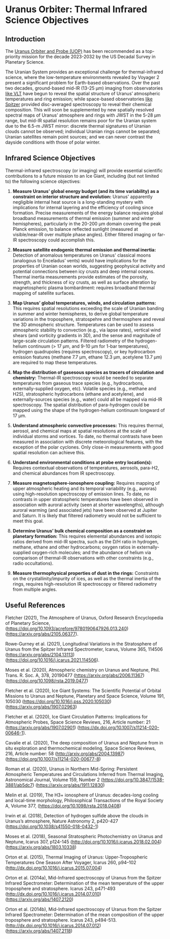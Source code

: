 # Uranus Orbiter:  Thermal Infrared Science Objectives

## Introduction
The [Uranus Orbiter and Probe (UOP)](https://www.lpi.usra.edu/opag/meetings/nov2022/presentations/0815_Simon_V2.pdf) has been recommended as a top-priority mission for the decade 2023-2032 by the US Decadal Survey in Planetary Science.  

The Uranian System provides an exceptional challenge for thermal-infrared science, where the low-temperature environments revealed by Voyager 2 present a significant problem for Earth-based observations. Over the past two decades, ground-based mid-IR (13-25 µm) imaging from observatories [like VLT](https://arxiv.org/abs/1911.12830) have begun to reveal the spatial structure of Uranus’ atmospheric temperatures and ring emission; while space-based observatories [like Spitzer](https://arxiv.org/abs/1407.2120) provided disc-averaged spectroscopy to reveal their chemical composition.  This will soon be supplemented by new spatially resolved spectral maps of Uranus’ atmosphere and rings with JWST in the 5-28 µm range, but mid-IR spatial resolution remains poor for the Uranian system due to the 6.5-m JWST mirror: discrete thermal signatures of Uranian clouds cannot be observed; individual Uranian rings cannot be separated; Uranian satellites remain point sources; and we can never contrast the dayside conditions with those of polar winter. 

## Infrared Science Objectives
Thermal-infrared spectroscopy (or imaging) will provide essential scientific contributions to a future mission to an Ice Giant, including (but not limited to) the following science objectives:

1.	**Measure Uranus’ global energy budget (and its time variability) as a constraint on interior structure and evolution:** Uranus' apparently negligible internal heat source is a long-standing mystery with implications for internal layering and the efficiency of cooling since formation.  Precise measurements of the energy balance requires global broadband measurements of thermal emission (summer and winter hemispheres), particularly in the 20-200 µm domain covering the peak Planck emission, to balance reflected sunlight (measured at visible/near-IR over multiple phase angles).  Either filtered imaging or far-IR spectroscopy could accomplish this.

1.	**Measure satellite endogenic thermal emission and thermal inertia:** Detection of anomalous temperatures on Uranus' classical moons (analogous to Enceladus’ vents) would have implications for the properties of Uranian ocean worlds, suggesting geophysical activity and potential connections between icy crusts and deep internal oceans.  Thermal inertia measurements provide estimates of the porosity, strength, and thickness of icy crusts, as well as surface alteration by magnetospheric plasma bombardment: requires broadband thermal mapping of satellite surfaces.

1.	**Map Uranus’ global temperatures, winds, and circulation patterns:** This requires spatial resolutions exceeding the scale of Uranian banding in summer and winter hemispheres, to derive global temperature variations in the troposphere, stratospehre and thermosphere and reveal the 3D atmospheric structure.  Temperatures can be used to assess atmospheric stability to convection (e.g., via lapse rates), vertical wind shears (and vorticity gradients in 3D), and the sense and magnitude of large-scale circulation patterns.  Filtered radiometry of the hydrogen-helium continuum (> 17 µm, and 9-10 µm for 1-bar temperatures), hydrogen quadrupoles (requires spectroscopy), or key hydrocarbon emission features (methane 7.7 µm, ethane 12.3 µm, acetylene 13.7 µm) are required to map these temperatures.

1. **Map the distribution of gasesous species as tracers of circulation and chemistry:** Thermal-IR spectroscopy would be needed to separate temperatures from gaseous trace species (e.g., hydrocarbons, externally-supplied oxygen, etc).  Volatile species (e.g., methane and H2S), stratospheric hydrocarbons (ethane and acetylene), and externally-sources species (e.g., water) could all be mapped via mid-IR spectroscopy.  The spatial distribution of para-hydrogen could be mapped using the shape of the hydrogen-helium continuum longward of 17 µm. 

1.	**Understand atmospheric convective processes:** This requires thermal, aerosol, and chemical maps at spatial resolutions at the scale of individual storms and vortices. To date, no thermal contrasts have been measured in association with discrete meteorological features, with the exception of the polar cyclones.  Only close-in measurements with good spatial resolution can achieve this.  

1.	**Understand environmental conditions at probe entry location(s):** Requires contextual observations of temperatures, aerosols, para-H2, and chemical abundances from IR spectroscopy.	

1.	**Measure magnetosphere-ionosphere coupling:** Requires mapping of upper atmospheric heating and its temporal variability (e.g., auroras) using high-resolution spectroscopy of emission lines.  To date, no contrasts in upper stratospheric temperatures have been observed in association with auroral activity (seen at shorter wavelengths), although auroral warming (and associated jets) have been observed at Jupiter and Saturn.  It is likely that filtered radiometry would not be sufficient to meet this goal.

1.	**Determine Uranus’ bulk chemical composition as a constraint on planetary formation:** This requires elemental abundances and isotopic ratios derived from mid-IR spectra, such as the D/H ratio in hydrogen, methane, ethane and other hydrocarbons; oxygen ratios in externally-supplied oxygen-rich molecules; and the abundance of helium via comparison of thermal-IR observations with other constraints (e.g., radio occultations).

1.	**Measure thermophysical properties of dust in the rings:** Constraints on the crystallinity/impurity of ices, as well as the thermal inertia of the rings, requires high-resolution IR spectroscopy or filtered radiometry from multiple angles.

## Useful References

Fletcher (2021), The Atmosphere of Uranus, Oxford Research Encyclopedia of Planetary Science, (https://doi.org/10.1093/acrefore/9780190647926.013.240) (https://arxiv.org/abs/2105.06377).

Rowe-Gurney et al. (2021), Longitudinal Variations in the Stratosphere of Uranus from the Spitzer Infrared Spectrometer, Icarus, Volume 365, 114506 (https://arxiv.org/abs/2104.13113) (https://doi.org/10.1016/j.icarus.2021.114506).

Moses et al. (2020), Atmospheric chemistry on Uranus and Neptune, Phil. Trans. R. Soc. A, 378, 20190477 (https://arxiv.org/abs/2006.11367) (https://doi.org/10.1098/rsta.2019.0477)

Fletcher et al. (2020), Ice Giant Systems: The Scientific Potential of Orbital Missions to Uranus and Neptune, Planetary and Space Science, Volume 191, 105030 (https://doi.org/10.1016/j.pss.2020.105030) (https://arxiv.org/abs/1907.02963)

Fletcher et al. (2020), Ice Giant Circulation Patterns: Implications for Atmospheric Probes, Space Science Reviews, 216, Article number: 21 (https://arxiv.org/abs/1907.02901) (https://dx.doi.org/10.1007/s11214-020-00646-1).

Cavalie et al. (2020), The deep composition of Uranus and Neptune from in situ exploration and thermochemical modeling, Space Science Reviews, 216, Article number: 58 (http://arxiv.org/abs/2004.13987) (https://doi.org/10.1007/s11214-020-00677-8)

Roman et al. (2020), Uranus in Northern Mid-Spring: Persistent Atmospheric Temperatures and Circulations Inferred from Thermal Imaging, Astronomical Journal, Volume 159, Number 2 (https://doi.org/10.3847/1538-3881/ab5dc7) (https://arxiv.org/abs/1911.12830)

Melin et al. (2019), The H3+ ionosphere of Uranus: decades-long cooling and local-time morphology, Philosophical Transactions of the Royal Society A, Volume 377, (https://doi.org/10.1098/rsta.2018.0408)

Irwin et al. (2018), Detection of hydrogen sulfide above the clouds in Uranus’s atmosphere, Nature Astronomy 2, p420-427 (https://doi.org/10.1038/s41550-018-0432-1)

Moses et al. (2018), Seasonal Stratospheric Photochemistry on Uranus and Neptune, Icarus 307, p124-145 (http://doi.org/10.1016/j.icarus.2018.02.004) (https://arxiv.org/abs/1803.10338)

Orton et al. (2015), Thermal Imaging of Uranus: Upper-Tropospheric Temperatures One Season After Voyager, Icarus 260, p94–102 (http://dx.doi.org/10.1016/j.icarus.2015.07.004)

Orton et al. (2014a), Mid-Infrared spectroscopy of Uranus from the Spitzer Infrared Spectrometer: Determination of the mean temperature of the upper troposphere and stratosphere. Icarus 243, p471-493 (http://dx.doi.org/10.1016/j.icarus.2014.07.010) (https://arxiv.org/abs/1407.2120)

Orton et al. (2014b), Mid-Infrared spectroscopy of Uranus from the Spitzer Infrared Spectrometer: Determination of the mean composition of the upper troposphere and stratosphere. Icarus 243, p494-513. (http://dx.doi.org/10.1016/j.icarus.2014.07.012) (https://arxiv.org/abs/1407.2118)



